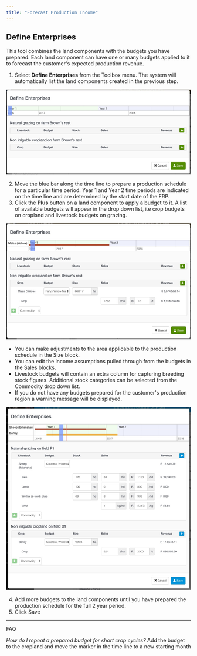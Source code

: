 ```yaml
---
title: "Forecast Production Income"
---
```


## Define Enterprises

This tool combines the land components with the budgets you have prepared. Each land component can have one or many budgets applied to it to forecast the customer's expected production revenue.

1. Select **Define Enterprises** from the Toolbox menu. The system will automatically list the land components created in the previous step.

![Define Enterprises](images/define_enterprises_empty.jpg)

2. Move the blue bar along the time line to prepare a production schedule for a particular time period. Year 1 and Year 2 time periods are indicated on the time line and are determined by the start date of the FRP. 
3. Click the **Plus** button on a land component to apply a budget to it. A list of available budgets will appear in the drop down list, i.e crop budgets on cropland and livestock budgets on grazing. 

![Add crop budget](images/apply_crop_budget.jpg)

   - You can make adjustments to the area applicable to the production schedule in the Size block.
   - You can edit the income assumptions pulled through from the budgets in the Sales blocks.
   - Livestock budgets will contain an extra column for capturing breeding stock figures. Additional stock categories can be selected from the Commodity drop down list.
   - If you do not have any budgets prepared for the customer's production region a warning message will be displayed.

![Define Enterprises](images/define_enterprises.jpg)

4. Add more budgets to the land components until you have prepared the production schedule for the full 2 year period.
5. Click Save

----
FAQ

*How do I repeat a prepared budget for short crop cycles?*
Add the budget to the cropland and move the marker in the time line to a new starting month